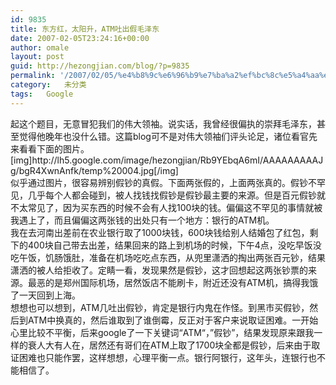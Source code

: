 ```yaml
---
id: 9835
title: 东方红，太阳升，ATM吐出假毛泽东
date: 2007-02-05T23:24:16+00:00
author: omale
layout: post
guid: http://hezongjian.com/blog/?p=9835
permalink: '/2007/02/05/%e4%b8%9c%e6%96%b9%e7%ba%a2%ef%bc%8c%e5%a4%aa%e9%98%b3%e5%8d%87%ef%bc%8catm%e5%90%90%e5%87%ba%e5%81%87%e6%af%9b%e6%b3%bd%e4%b8%9c-2/'
category:   未分类  
tags:   Google
---
```

<meta content="MSHTML 6.00.5730.11" name=GENERATOR>

<div>
   
</div>

<div>
  起这个题目，无意冒犯我们的伟大领袖。说实话，我曾经很偏执的崇拜毛泽东，甚至觉得他晚年也没什么错。这篇blog可不是对伟大领袖们评头论足，诸位看官先来看看下面的图片。
</div>

<div>
   
</div>

<div>
  [img]http://lh5.google.com/image/hezongjian/Rb9YEbqA6mI/AAAAAAAAAJg/bgR4XwnAnfk/temp%20004.jpg[/img]
</div>

<div>
   
</div>

<div>
  似乎通过图片，很容易辨别假钞的真假。下面两张假的，上面两张真的。假钞不罕见，几乎每个人都会碰到，被人找钱找假钞是假钞最主要的来源。但是百元假钞就不太常见了，因为买东西的时候不会有人找100块的钱。偏偏这不罕见的事情就被我遇上了，而且偏偏这两张钱的出处只有一个地方：银行的ATM机。
</div>

<div>
   
</div>

<div>
  我在去河南出差前在农业银行取了1000块钱，600块钱给别人结婚包了红包，剩下的400块自己带去出差，结果回来的路上到机场的时候，下午4点，没吃早饭没吃午饭，饥肠饿肚，准备在机场吃吃点东西，从兜里潇洒的掏出两张百元钞，结果潇洒的被人给拒收了。定睛一看，发现果然是假钞，这才回想起这两张钞票的来源。最恶的是郑州国际机场，居然饭店不能刷卡，附近还没有ATM机，搞得我饿了一天回到上海。
</div>

<div>
   
</div>

<div>
  想想也可以想到，ATM几吐出假钞，肯定是银行内鬼在作怪。到黑市买假钞，然后到ATM中换真的，然后谁取到了谁倒霉，反正对于客户来说取证困难。一开始心里比较不平衡，后来google了一下关键词“ATM“，&#8221;假钞&#8221;，结果发现原来跟我一样的衰人大有人在，居然还有哥们在ATM上取了1700块全都是假钞，后来由于取证困难也只能作罢，这样想想，心理平衡一点。银行阿银行，这年头，连银行也不能相信了。
</div>

<div>
   
</div>